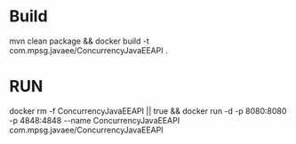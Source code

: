 # Build
mvn clean package && docker build -t com.mpsg.javaee/ConcurrencyJavaEEAPI .

# RUN

docker rm -f ConcurrencyJavaEEAPI || true && docker run -d -p 8080:8080 -p 4848:4848 --name ConcurrencyJavaEEAPI com.mpsg.javaee/ConcurrencyJavaEEAPI 